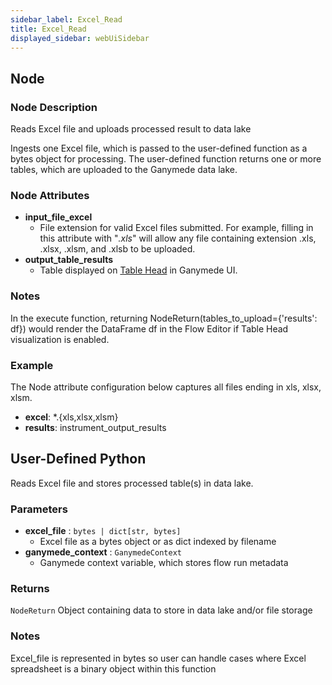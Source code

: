 ```yaml
---
sidebar_label: Excel_Read
title: Excel_Read
displayed_sidebar: webUiSidebar
---
```


## Node

### Node Description

Reads Excel file and uploads processed result to data lake

Ingests one Excel file, which is passed to the user-defined function as a bytes object
for processing.  The user-defined function returns one or more tables, which are
uploaded to the Ganymede data lake.

### Node Attributes

- **input_file_excel**
  - File extension for valid Excel files submitted.  For example, filling in this attribute with "*.xls*" will allow any file containing extension .xls, .xlsx, .xlsm, and .xlsb to be uploaded.
- **output_table_results**
  - Table displayed on [Table Head](https://docs.ganymede.bio/app/intro/Concepts#table-head) in Ganymede UI.

### Notes

In the execute function, returning NodeReturn(tables_to_upload=\{'results': df\}) would render the DataFrame df in the Flow Editor if Table Head visualization is enabled.

### Example

The Node attribute configuration below captures all files ending in xls, xlsx, xlsm.

- **excel**: *.\{xls,xlsx,xlsm\}
- **results**: instrument_output_results

## User-Defined Python

Reads Excel file and stores processed table(s) in data lake.

### Parameters

- **excel_file** : `bytes | dict[str, bytes]`
  - Excel file as a bytes object or as dict indexed by filename
- **ganymede_context** : `GanymedeContext`
  - Ganymede context variable, which stores flow run metadata

### Returns

`NodeReturn`
  Object containing data to store in data lake and/or file storage

### Notes

Excel_file is represented in bytes so user can handle cases where Excel spreadsheet is
a binary object within this function
